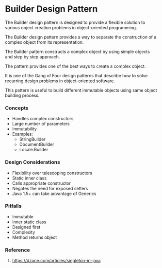 # Builder Design Pattern

The Builder design pattern is designed to provide a flexible solution to various object creation problems in object-oriented programming.

The Builder design pattern provides a way to separate the construction of a complex object from its representation.

The Builder pattern constructs a complex object by using simple objects and step by step approach.

The pattern provides one of the best ways to create a complex object.

It is one of the Gang of Four design patterns that describe how to solve recurring design problems in object-oriented software.

This pattern is useful to build different immutable objects using same object building process.


### Concepts

* Handles complex constructors
* Large number of parameters
* Immutability
* Examples:
    * StringBuilder
    * DocumentBuilder
    * Locale.Builder

### Design Considerations

* Flexibility over telescoping constructors
* Static inner class
* Calls appropriate constructor
* Negates the need for exposed setters
* Java 1.5+ can take advantage of Generics

### Pitfalls

* Immutable
* Inner static class
* Designed first
* Complexity
* Method returns object

### Reference

1. https://dzone.com/articles/singleton-in-java
